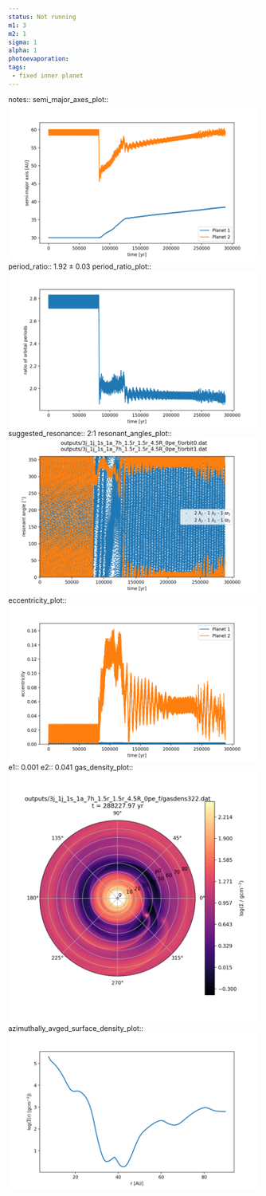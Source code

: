 ```yaml
---
status: Not running
m1: 3
m2: 1
sigma: 1
alpha: 1
photoevaporation: 
tags:
 - fixed inner planet
---
```


notes::
semi_major_axes_plot:: ![semi_major_axes_3j_1j_1s_1a_7h_1.5r_1.5r_4.5R_0pe_f.png](plots/semi_major_axes/semi_major_axes_3j_1j_1s_1a_7h_1.5r_1.5r_4.5R_0pe_f.png)
period_ratio:: 1.92 ± 0.03
period_ratio_plot:: ![period_ratio_3j_1j_1s_1a_7h_1.5r_1.5r_4.5R_0pe_f.png](plots/period_ratio/period_ratio_3j_1j_1s_1a_7h_1.5r_1.5r_4.5R_0pe_f.png)
suggested_resonance:: 2:1
resonant_angles_plot:: ![resonant_angles_3j_1j_1s_1a_7h_1.5r_1.5r_4.5R_0pe_f.png](plots/resonant_angles/resonant_angles_3j_1j_1s_1a_7h_1.5r_1.5r_4.5R_0pe_f.png)
eccentricity_plot:: ![eccentricity_3j_1j_1s_1a_7h_1.5r_1.5r_4.5R_0pe_f.png](plots/eccentricity/eccentricity_3j_1j_1s_1a_7h_1.5r_1.5r_4.5R_0pe_f.png)
e1:: 0.001
e2:: 0.041
gas_density_plot:: ![gas_density_3j_1j_1s_1a_7h_1.5r_1.5r_4.5R_0pe_f.png](plots/gas_density/gas_density_3j_1j_1s_1a_7h_1.5r_1.5r_4.5R_0pe_f.png)
azimuthally_avged_surface_density_plot:: ![azimuthally_avged_surface_density_3j_1j_1s_1a_7h_1.5r_1.5r_4.5R_0pe_f.png](plots/azimuthally_avged_surface_density/azimuthally_avged_surface_density_3j_1j_1s_1a_7h_1.5r_1.5r_4.5R_0pe_f.png)
